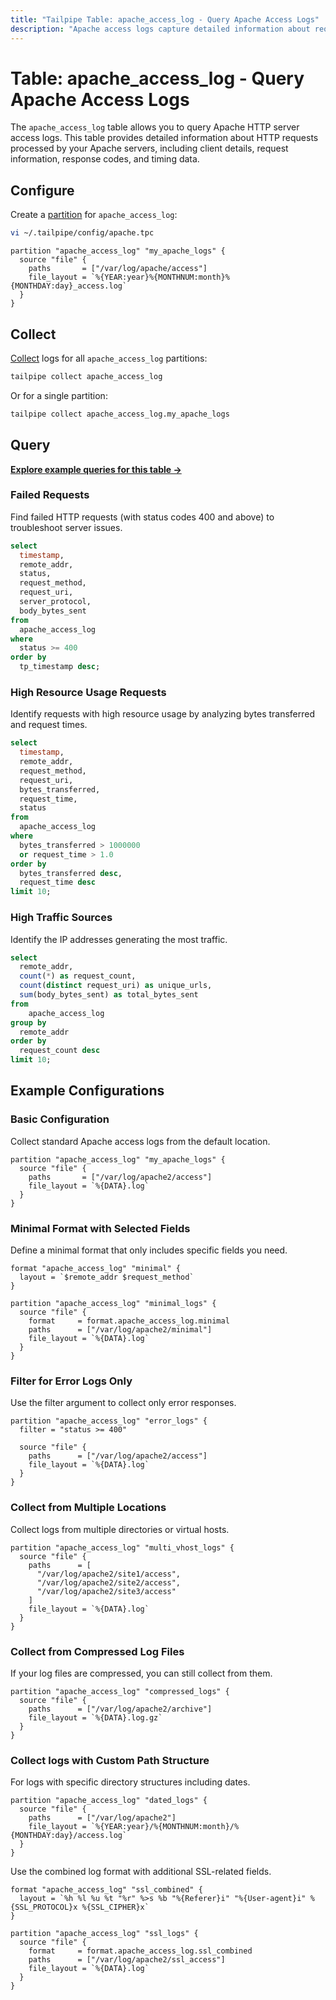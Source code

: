 ```yaml
---
title: "Tailpipe Table: apache_access_log - Query Apache Access Logs"
description: "Apache access logs capture detailed information about requests processed by the Apache HTTP server. This table provides a structured representation of the log data, including request details, client information, response codes, and processing times."
---
```


# Table: apache_access_log - Query Apache Access Logs

The `apache_access_log` table allows you to query Apache HTTP server access logs. This table provides detailed information about HTTP requests processed by your Apache servers, including client details, request information, response codes, and timing data.

## Configure

Create a [partition](https://tailpipe.io/docs/manage/partition) for `apache_access_log`:

```sh
vi ~/.tailpipe/config/apache.tpc
```

```hcl
partition "apache_access_log" "my_apache_logs" {
  source "file" {
    paths       = ["/var/log/apache/access"]
    file_layout = `%{YEAR:year}%{MONTHNUM:month}%{MONTHDAY:day}_access.log`
  }
}
```

## Collect

[Collect](https://tailpipe.io/docs/manage/collection) logs for all `apache_access_log` partitions:

```sh
tailpipe collect apache_access_log
```

Or for a single partition:

```sh
tailpipe collect apache_access_log.my_apache_logs
```

## Query

**[Explore example queries for this table →](https://hub.tailpipe.io/plugins/turbot/apache/queries/apache_access_log)**

### Failed Requests

Find failed HTTP requests (with status codes 400 and above) to troubleshoot server issues.

```sql
select
  timestamp,
  remote_addr,
  status,
  request_method,
  request_uri,
  server_protocol,
  body_bytes_sent
from
  apache_access_log
where
  status >= 400
order by
  tp_timestamp desc;
```

### High Resource Usage Requests

Identify requests with high resource usage by analyzing bytes transferred and request times.

```sql
select
  timestamp,
  remote_addr,
  request_method,
  request_uri,
  bytes_transferred,
  request_time,
  status
from
  apache_access_log
where
  bytes_transferred > 1000000
  or request_time > 1.0
order by
  bytes_transferred desc,
  request_time desc
limit 10;
```

### High Traffic Sources

Identify the IP addresses generating the most traffic.

```sql
select
  remote_addr,
  count(*) as request_count,
  count(distinct request_uri) as unique_urls,
  sum(body_bytes_sent) as total_bytes_sent
from
    apache_access_log
group by
  remote_addr
order by
  request_count desc
limit 10;
```

## Example Configurations

### Basic Configuration

Collect standard Apache access logs from the default location.

```hcl
partition "apache_access_log" "my_apache_logs" {
  source "file" {
    paths       = ["/var/log/apache2/access"]
    file_layout = `%{DATA}.log`
  }
}
```

### Minimal Format with Selected Fields

Define a minimal format that only includes specific fields you need.

```hcl
format "apache_access_log" "minimal" {
  layout = `$remote_addr $request_method`
}

partition "apache_access_log" "minimal_logs" {
  source "file" {
    format     = format.apache_access_log.minimal
    paths      = ["/var/log/apache2/minimal"]
    file_layout = `%{DATA}.log`
  }
}
```

### Filter for Error Logs Only

Use the filter argument to collect only error responses.

```hcl
partition "apache_access_log" "error_logs" {
  filter = "status >= 400"
  
  source "file" {
    paths      = ["/var/log/apache2/access"]
    file_layout = `%{DATA}.log`
  }
}
```

### Collect from Multiple Locations

Collect logs from multiple directories or virtual hosts.

```hcl
partition "apache_access_log" "multi_vhost_logs" {
  source "file" {
    paths      = [
      "/var/log/apache2/site1/access",
      "/var/log/apache2/site2/access",
      "/var/log/apache2/site3/access"
    ]
    file_layout = `%{DATA}.log`
  }
}
```

### Collect from Compressed Log Files

If your log files are compressed, you can still collect from them.

```hcl
partition "apache_access_log" "compressed_logs" {
  source "file" {
    paths      = ["/var/log/apache2/archive"]
    file_layout = `%{DATA}.log.gz`
  }
}
```

### Collect logs with Custom Path Structure

For logs with specific directory structures including dates.

```hcl
partition "apache_access_log" "dated_logs" {
  source "file" {
    paths      = ["/var/log/apache2"]
    file_layout = `%{YEAR:year}/%{MONTHNUM:month}/%{MONTHDAY:day}/access.log`
  }
}
```


Use the combined log format with additional SSL-related fields.

```hcl
format "apache_access_log" "ssl_combined" {
  layout = `%h %l %u %t "%r" %>s %b "%{Referer}i" "%{User-agent}i" %{SSL_PROTOCOL}x %{SSL_CIPHER}x`
}

partition "apache_access_log" "ssl_logs" {
  source "file" {
    format     = format.apache_access_log.ssl_combined
    paths      = ["/var/log/apache2/ssl_access"]
    file_layout = `%{DATA}.log`
  }
}
```